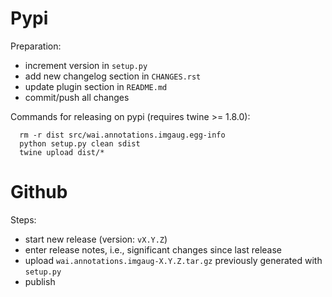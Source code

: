 Pypi
====

Preparation:
* increment version in `setup.py`
* add new changelog section in `CHANGES.rst`
* update plugin section in `README.md`
* commit/push all changes

Commands for releasing on pypi (requires twine >= 1.8.0):

```
  rm -r dist src/wai.annotations.imgaug.egg-info
  python setup.py clean sdist
  twine upload dist/*
```


Github
======

Steps:
* start new release (version: `vX.Y.Z`)
* enter release notes, i.e., significant changes since last release
* upload `wai.annotations.imgaug-X.Y.Z.tar.gz` previously generated with `setup.py`
* publish

